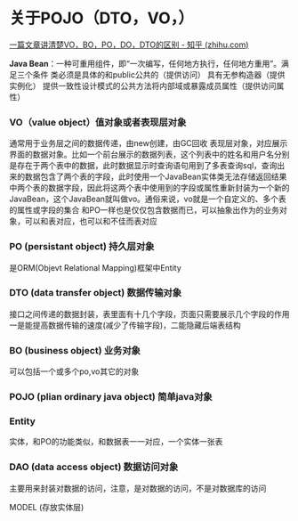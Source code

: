 # 关于POJO（DTO，VO，）

[一篇文章讲清楚VO，BO，PO，DO，DTO的区别 - 知乎 (zhihu.com)](https://zhuanlan.zhihu.com/p/102389552)

**Java Bean**：一种可重用组件，即“一次编写，任何地方执行，任何地方重用”。满足三个条件
类必须是具体的和public公共的（提供访问）
具有无参构造器（提供实例化）
提供一致性设计模式的公共方法将内部域或暴露成员属性（提供访问属性）

### VO（value object）值对象或者表现层对象

通常用于业务层之间的数据传递，由new创建，由GC回收
表现层对象，对应展示界面的数据对象。比如一个前台展示的数据列表，这个列表中的姓名和用户名分别是存在于两个表中的数据，此时数据显示时查询语句用到了多表查询sql，查询出来的数据包含了两个表的字段，此时使用一个JavaBean实体类无法存储返回结果中两个表的数据字段，因此将这两个表中使用到的字段或属性重新封装为一个新的JavaBean，这个JavaBean就叫做vo。通俗来说，vo就是一个自定义的、多个表的属性或字段的集合
和PO一样也是仅仅包含数据而已，可以抽象出作为的业务对象，可以和表对应，也可以和不佳而表对应

### PO (persistant object) 持久层对象

是ORM(Objevt Relational Mapping)框架中Entity

### DTO (data transfer object) 数据传输对象

接口之间传递的数据封装，表里面有十几个字段，页面只需要展示几个字段的作用
一是能提高数据传输的速度(减少了传输字段)，二能隐藏后端表结构

### BO (business object) 业务对象

可以包括一个或多个po,vo其它的对象

### POJO (plian ordinary java object) 简单java对象

### Entity

实体，和PO的功能类似，和数据表一一对应，一个实体一张表

### DAO (data access object) 数据访问对象

主要用来封装对数据的访问，注意，是对数据的访问，不是对数据库的访问

MODEL (存放实体层)